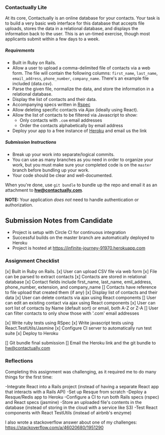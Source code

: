 ### Contactually Lite

At its core, Contactually is an online database for your contacts. Your task
is to build a very basic web interface for this database that accepts file
uploads, stores the data in a relational database, and displays the information
back to the user. This is an un-timed exercise, though most applicants submit 
within a few days to a week.


##### Requirements

- Built in Ruby on Rails.
- Allow a user to upload a comma-delimited file of contacts via a web form. The
  file will contain the following columns: `first_name`, `last_name`, `email_address`,
  `phone_number`, `company_name`. There's an example file included (data.csv).
- Parse the given file, normalize the data, and store the information in a
  relational database.
- Display the list of contacts and their data.
- Accompanying specs written in [Rspec](https://github.com/rspec/rspec-core)
- Allow deleting specific contacts via Ajax (ideally using React).
- Allow the list of contacts to be filtered via Javascript to show:
  - Only contacts with `.com` email addresses
  - Order the contacts alphabetically by email address
- Deploy your app to a free instance of [Heroku](https://www.heroku.com/pricing) and email us the link

##### Submission Instructions

- Break up your work into separate/logical commits.
- You can use as many branches as you need in order to organize your work, but you must
  make sure your completed code is on the `master` branch before bundling up your work.
- Your code should be clear and well-documented.

When you're done, use `git bundle` to bundle up the repo and email it as an attachment
to **hw@contactually.com**.

**NOTE:**
Your application *does not* need to handle authentication or authorization.

## Submission Notes from Candidate

- Project is setup with Circle CI for continuous integration
- Successful builds on the master branch are automatically deployed to Heroku
- Project is hosted at https://infinite-journey-91970.herokuapp.com

### Assignment Checklist

[x] Built in Ruby on Rails.
[x] User can upload CSV file via web form
[x] File can be parsed to extract contacts
[x] Contacts are stored in relational database
[x] Contact fields include first_name, last_name, emil_address, phone_number, extension, and company_name
[] Contacts have reference to file upload that created them (if any)
[x] Display list of contacts and their data
[x] User can delete contacts via ajax using React components
[] User can edit an existing contact via ajax using React components
[x] User can sort list of contacts by Name (default sort) or email, both A-Z or Z-A
[] User can filter contacts to only show those with '.com' email addresses

[x] Write ruby tests using RSpec
[x] Write javascript tests using React.TestUtils/Jasmine
[x] Configure CI server to automatically run test suite
[x] Deploy to Heroku

[] Git bundle final submission
[] Email the Heroku link and the git bundle to hw@contactually.com

### Reflections

Completing this assignment was challenging, as it required me to do many things for the first time:

-Integrate React into a Rails project (instead of having a separate React app that interacts with a Rails API)
-Set up Resque from scratch
-Deploy a Resque/Redis app to Heroku
-Configure a CI to run both Rails specs (rspec) and React specs (jasmine)
-Store an uploaded file's contents in the database (instead of storing in the cloud with a service like S3)
-Test React components with React TestUtils (instead of airbnb's enzyme)

I also wrote a stackoverflow answer about one of my challenges: https://stackoverflow.com/a/46020680/1951290
